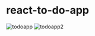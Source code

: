 # react-to-do-app
![todoapp](https://user-images.githubusercontent.com/89706915/170565523-1a7355da-cf65-4e9b-a2d2-613bd7314b05.JPG)
![todoapp2](https://user-images.githubusercontent.com/89706915/170565578-ebf8c31a-20a0-4998-8908-584a00c1e63f.JPG)
